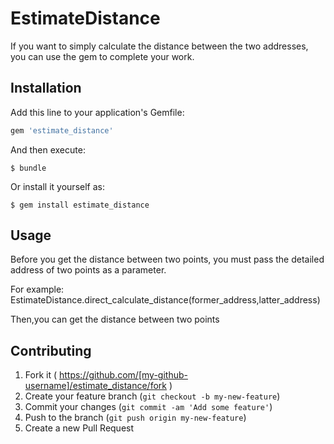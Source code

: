 # EstimateDistance

If you want to simply calculate the distance between the two addresses, you can use the gem to complete your work.

## Installation

Add this line to your application's Gemfile:

```ruby
gem 'estimate_distance'
```

And then execute:

    $ bundle

Or install it yourself as:

    $ gem install estimate_distance

## Usage

Before you get the distance between two points, you must pass the detailed address of two points as a parameter.

For example: EstimateDistance.direct_calculate_distance(former_address,latter_address)

Then,you can get the distance between two points

## Contributing

1. Fork it ( https://github.com/[my-github-username]/estimate_distance/fork )
2. Create your feature branch (`git checkout -b my-new-feature`)
3. Commit your changes (`git commit -am 'Add some feature'`)
4. Push to the branch (`git push origin my-new-feature`)
5. Create a new Pull Request
